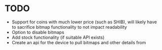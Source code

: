 # TODO
- Support for coins with much lower price (such as SHIB), will likely have to sacrifice bitmap functionality to not impact readability
- Option to disable bitmaps
- Add stock functionality (if suitable API exists)
- Create an api for the device to pull bitmaps and other details from
